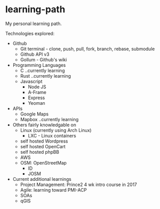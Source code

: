 # learning-path
My personal learning path.

Technologies explored:
  - Github
    - Git terminal - clone, push, pull, fork, branch, rebase, submodule
    - Github API v3
    - Gollum - Github's wiki
  - Programming Languages
    - C ..currently learning
    - Rust ..currently learning
    - Javascript
      - Node JS
      - A-Frame
      - Express
      - Yeoman
  - APIs
    - Google Maps
    - Mapbox ..currently learning
  - Others fairly knowledgable on
    - Linux (currently using Arch Linux)
      - LXC - Linux containers
    - self hosted Wordpress
    - self hosted OpenCart
    - self hosted phpBB
    - AWS
    - OSM: OpenStreetMap
      - ID
      - JOSM
  - Current additional learnings
    - Project Management: Prince2 4 wk intro course in 2017
    - Agile: learning toward PMI-ACP
    - SOAs
    - qGIS
